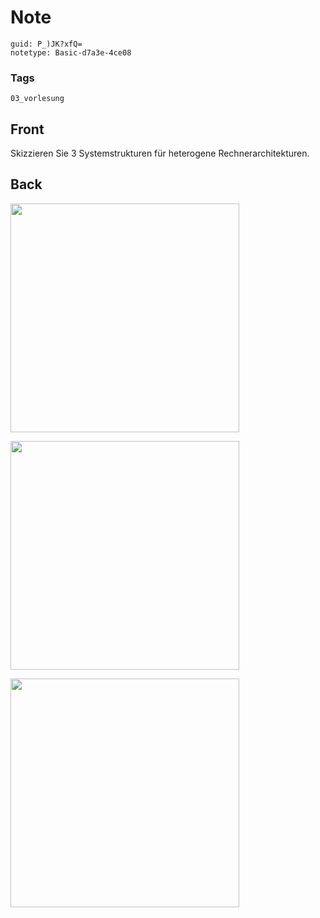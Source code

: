 # Note
```
guid: P_)JK?xfQ=
notetype: Basic-d7a3e-4ce08
```

### Tags
```
03_vorlesung
```

## Front
<p>Skizzieren Sie 3 Systemstrukturen für heterogene
Rechnerarchitekturen.

## Back
<p><img src="12Jmgkn21zE9LaFmMEdj.png" style="width: 366px;">
<p><img src="12KCK6aK138U3WjWXSAV.png" style="width: 366px;">
<p><img src="12FF3Cp8GrekqQSVAT2a.png" style="width: 366px;">

